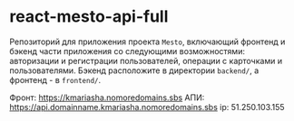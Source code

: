 # react-mesto-api-full
Репозиторий для приложения проекта `Mesto`, включающий фронтенд и бэкенд части приложения со следующими возможностями: авторизации и регистрации пользователей, операции с карточками и пользователями. Бэкенд расположите в директории `backend/`, а фронтенд - в `frontend/`. 
  
Фронт: https://kmariasha.nomoredomains.sbs
АПИ: https://api.domainname.kmariasha.nomoredomains.sbs
ip: 51.250.103.155
